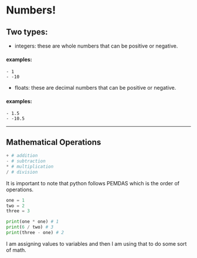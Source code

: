 # Numbers!

## Two types:
- integers: these are whole numbers that can be positive or negative.
#### examples:
    - 1 
    - -10
- floats: these are decimal numbers that can be positive or negative.
#### examples:
    - 1.5
    - -10.5
___
## Mathematical Operations
```python
+ # addition
- # subtraction
* # multiplication
/ # division
```
It is important to note that python follows PEMDAS which is the order of operations. 
```python
one = 1 
two = 2 
three = 3

print(one * one) # 1
print(6 / two) # 3
print(three - one) # 2
```
I am assigning values to variables and then I am using that to do some sort of math.